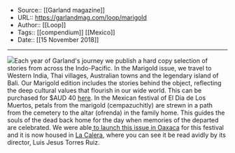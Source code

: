 ﻿
  * Source:: [[Garland magazine]]
  * URL:: https://garlandmag.com/loop/marigold
  * Author:: [[Loop]]
  * Tags:: [[compendium]] [[Mexico]]
  * Date:: [[15 November 2018]]


* * *
[![](https://garlandmag.com/wp-content/uploads/2018/11/20181031_212945-225x300.jpg)](https://garlandmag.com/wp-content/uploads/2018/11/20181031_212945.jpg)Each year of Garland's journey we publish a hard copy selection of stories from across the Indo-Pacific. In the Marigold issue, we travel to Western India, Thai villages, Australian towns and the legendary island of Bali. Our Marigold edition includes the stories behind the object, reflecting the deep cultural values that flourish in our wide world.
This can be purchased for $AUD 40 [here](http://au.blurb.com/b/8975651-marigold-compendium-two#).
In the Mexican festival of El Dia de Los Muertos, petals from the marigold (cempazuchitly) are strewn in a path from the cemetery to the altar (ofrenda) in the family home. This guides the souls of the dead back home for the day when memories of the departed are celebrated.
We were able[ to launch this issue in Oaxaca](https://garlandmag.com/loop/zapotechnology/) for this festival and it is now housed in [La Calera](https://www.lacalera.org/), where you can see it be read avidly by its director, Luis Jesus Torres Ruiz.
